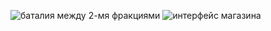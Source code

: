 ![баталия между 2-мя фракциями](https://github.com/FFellEmoN/kocept_art/assets/102874106/07f3d807-c040-4cc1-8931-57a61bc9cfb6)
![интерфейс магазина](https://github.com/FFellEmoN/kocept_art/assets/102874106/39d314a3-17a2-471c-a1b0-32c43fdfdf08)
